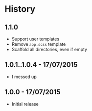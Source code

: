 # History

## 1.1.0
- Support user templates
- Remove `app.scss` template
- Scaffold all directories, even if empty

## 1.0.1..1.0.4 - 17/07/2015
- I messed up

## 1.0.0 - 17/07/2015
- Initial release
